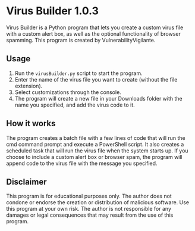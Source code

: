 <!DOCTYPE html>
<html>
<body>
	<h1>Virus Builder 1.0.3</h1>
	<p>Virus Builder is a Python program that lets you create a custom virus file with a custom alert box, as well as the optional functionality of browser spamming. This program is created by VulnerabilityVigilante.</p>
	<h2>Usage</h2>
	<ol>
		<li>Run the <code>virusBuilder.py</code> script to start the program.</li>
		<li>Enter the name of the virus file you want to create (without the file extension).</li>
		<li>Select customizations through the console.</li>
		<li>The program will create a new file in your Downloads folder with the name you specified, and add the virus code to it.</li>
	</ol>
	<h2>How it works</h2>
	<p>The program creates a batch file with a few lines of code that will run the cmd command prompt and execute a PowerShell script. It also creates a scheduled task that will run the virus file when the system starts up. If you choose to include a custom alert box or browser spam, the program will append code to the virus file with the message you specified.</p>
	<h2>Disclaimer</h2>
	<p>This program is for educational purposes only. The author does not condone or endorse the creation or distribution of malicious software. Use this program at your own risk. The author is not responsible for any damages or legal consequences that may result from the use of this program.</p>
</body>
</html>
